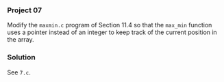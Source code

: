 ### Project 07

Modify the `maxmin.c` program of Section 11.4 so that the `max_min` function
uses a pointer instead of an integer to keep track of the current position in
the array.

### Solution

See `7.c`.
